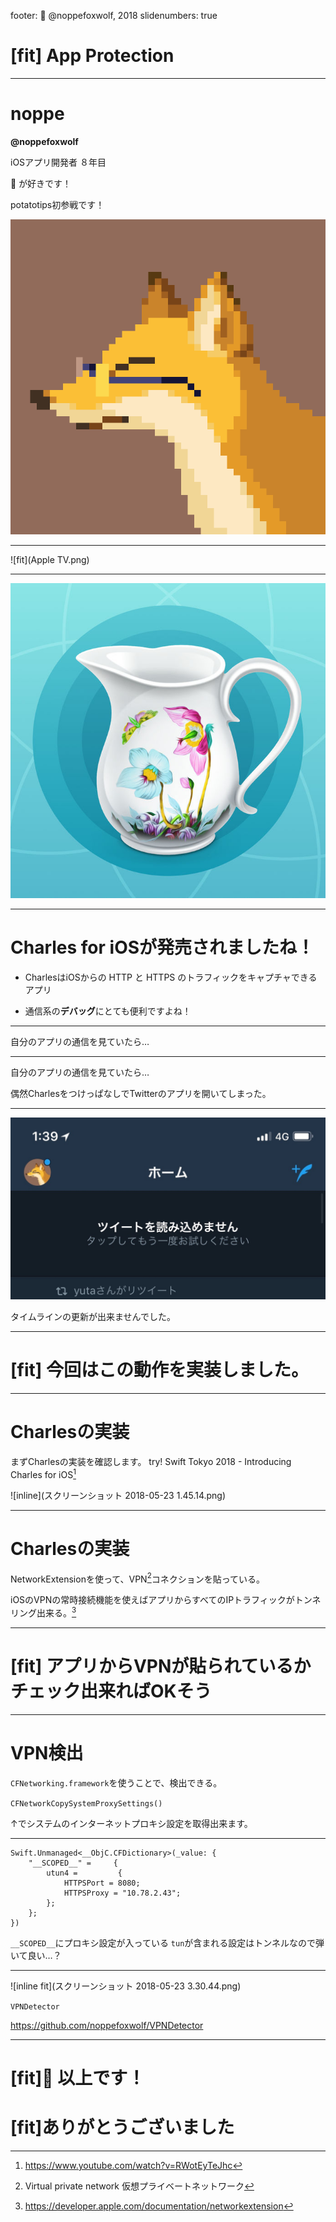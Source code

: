 footer: 🦊 @noppefoxwolf, 2018
slidenumbers: true

# [fit] App Protection

---

# noppe

**@noppefoxwolf**

iOSアプリ開発者 ８年目

🦊 が好きです！

potatotips初参戦です！

![right](IMG_0726.PNG)

---

![fit](Apple TV.png)

---

![fit](charles-for-ios.jpg)

---

# Charles for iOSが発売されましたね！

- CharlesはiOSからの HTTP と HTTPS のトラフィックをキャプチャできるアプリ

- 通信系の**デバッグ**にとても便利ですよね！

---

自分のアプリの通信を見ていたら…

---

自分のアプリの通信を見ていたら…

偶然CharlesをつけっぱなしでTwitterのアプリを開いてしまった。

---

![inline fit](IMG_0907.JPG)

タイムラインの更新が出来ませんでした。

---

# [fit] 今回はこの動作を実装しました。

---

# Charlesの実装

まずCharlesの実装を確認します。
try! Swift Tokyo 2018 - Introducing Charles for iOS[^1]

![inline](スクリーンショット 2018-05-23 1.45.14.png)

[^1]: https://www.youtube.com/watch?v=RWotEyTeJhc

---

# Charlesの実装

NetworkExtensionを使って、VPN[^2]コネクションを貼っている。

iOSのVPNの常時接続機能を使えばアプリからすべてのIPトラフィックがトンネリング出来る。[^3]


[^2]: Virtual private network 仮想プライベートネットワーク

[^3]: https://developer.apple.com/documentation/networkextension

---

# [fit] アプリからVPNが貼られているかチェック出来ればOKそう

---

# VPN検出

`CFNetworking.framework`を使うことで、検出できる。

`CFNetworkCopySystemProxySettings()`

↑でシステムのインターネットプロキシ設定を取得出来ます。

---

```
Swift.Unmanaged<__ObjC.CFDictionary>(_value: {
    "__SCOPED__" =     {
        utun4 =         {
            HTTPSPort = 8080;
            HTTPSProxy = "10.78.2.43";
        };
    };
})
```

`__SCOPED__`にプロキシ設定が入っている
`tun`が含まれる設定はトンネルなので弾いて良い…？

---

![inline fit](スクリーンショット 2018-05-23 3.30.44.png)

`VPNDetector`

https://github.com/noppefoxwolf/VPNDetector

---

# [fit]🦊 以上です！
# [fit]ありがとうございました
